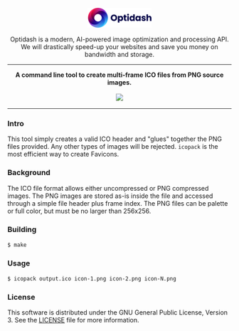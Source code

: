 <p align="center"><a href="https://optidash.ai"><img src="media/logotype.png" alt="Optidash" width="143" height="45"/></a></p>

<p align="center">
Optidash is a modern, AI-powered image optimization and processing API.<br>We will drastically speed-up your websites and save you money on bandwidth and storage.
</p>

---
<p align="center">
<strong>A command line tool to create multi-frame ICO files from PNG source images.</strong><br>
<br>
<img src="https://img.shields.io/github/issues-raw/optidash-ai/icopack?style=flat&color=success"/>
</p>

---

### Intro
This tool simply creates a valid ICO header and "glues" together the PNG files provided. Any other types of images will be rejected. `icopack` is the most efficient way to create Favicons.

### Background
The ICO file format allows either uncompressed or PNG compressed images. The PNG images are stored as-is inside the file and accessed through a simple file header plus frame index. The PNG files can be palette or full color, but must be no larger than 256x256.

### Building
```bash
$ make
```

### Usage
```bash
$ icopack output.ico icon-1.png icon-2.png icon-N.png
```

### License
This software is distributed under the GNU General Public License, Version 3. See the [LICENSE](LICENSE) file for more information.